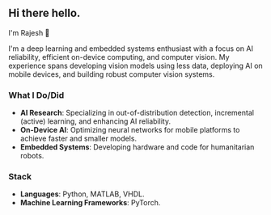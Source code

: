 ## Hi there hello.

I'm Rajesh 🌱 

I'm a deep learning and embedded systems enthusiast with a focus on AI reliability, efficient on-device computing, and computer vision. My experience spans developing vision models using less data, deploying AI on mobile devices, and building robust computer vision systems.

### **What I Do/Did**
- **AI Research**: Specializing in out-of-distribution detection, incremental (active) learning, and enhancing AI reliability.
- **On-Device AI**: Optimizing neural networks for mobile platforms to achieve faster and smaller models.
- **Embedded Systems**: Developing hardware and code for humanitarian robots.

### **Stack**
- **Languages**: Python, MATLAB, VHDL.
- **Machine Learning Frameworks**: PyTorch.

